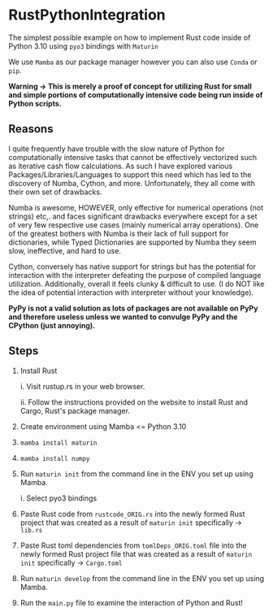 # RustPythonIntegration
The simplest possible example on how to implement Rust code inside of Python 3.10 using `pyo3` bindings with `Maturin`

We use `Mamba` as our package manager however you can also use `Conda` or `pip`.

**Warning -> This is merely a proof of concept for utilizing Rust for small and simple portions of computationally intensive code being run inside of Python scripts.**

## Reasons 
I quite frequently have trouble with the slow nature of Python for computationally intensive tasks that cannot be effectively vectorized such as iterative cash flow calculations. As such I have explored various Packages/Libraries/Languages to support this need which has led to the discovery of Numba, Cython, and more. Unfortunately, they all come with their own set of drawbacks. 

Numba is awesome, HOWEVER, only effective  for numerical operations (not strings) etc,. and faces significant drawbacks everywhere except for a set of very few respective use cases (mainly numerical array operations). One of the greatest bothers with Numba is their lack of full support for dictionaries, while Typed Dictionaries are supported by Numba they seem slow, ineffective, and hard to use.

Cython, conversely has native support for strings but has the potential for interaction with the interpreter defeating the purpose of compiled language utilization. Additionally, overall it feels clunky & difficult to use. (I do NOT like the idea of potential interaction with interpreter without your knowledge). 

**PyPy is not a valid solution as lots of packages are not available on PyPy and therefore useless unless we wanted to convulge PyPy and the CPython (just annoying).**



## Steps
1. Install Rust
   
   i. Visit rustup.rs in your web browser.
   
   ii. Follow the instructions provided on the website to install Rust and Cargo, Rust's package manager.
3. Create environment using Mamba <= Python 3.10
4. `mamba install maturin`
5. `mamba install numpy`
6. Run `maturin init` from the command line in the ENV you set up using Mamba.
   
   i. Select pyo3 bindings
7. Paste Rust code from `rustcode_ORIG.rs` into the newly formed Rust project that was created as a result of `maturin init` specifically -> `lib.rs`
8. Paste Rust toml dependencies from `tomlDeps_ORIG.toml` file into the newly formed Rust project file that was created as a result of `maturin init` specifically -> `Cargo.toml`
9. Run `maturin develop` from the command line in the ENV you set up using Mamba.
10. Run the `main.py` file to examine the interaction of Python and Rust!
